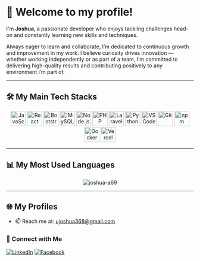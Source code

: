 # 👋 Welcome to my profile!

I'm **Joshua**, a passionate developer who enjoys tackling challenges head-on and constantly learning new skills and techniques.

Always eager to learn and collaborate, I’m dedicated to continuous growth and improvement in my work. I believe curiosity drives innovation — whether working independently or as part of a team, I’m committed to delivering high-quality results and contributing positively to any environment I’m part of.

---

## 🛠 My Main Tech Stacks

<p align="center">
  <!-- Frontend -->
  <img src="https://cdn.simpleicons.org/javascript/F7DF1E" width="40" height="40" alt="JavaScript" />
  <img src="https://cdn.simpleicons.org/react/61DAFB" width="40" height="40" alt="React" />
  <img src="https://cdn.simpleicons.org/bootstrap/7952B3" width="40" height="40" alt="Bootstrap" />

  <!-- Backend -->
  <img src="https://cdn.simpleicons.org/mysql/4479A1" width="40" height="40" alt="MySQL" />
  <img src="https://cdn.simpleicons.org/nodedotjs/339933" width="40" height="40" alt="Node.js" />
  <img src="https://cdn.simpleicons.org/php/777BB4" width="40" height="40" alt="PHP" />
  <img src="https://cdn.simpleicons.org/laravel/FF2D20" width="40" height="40" alt="Laravel" />

  <!-- Languages -->
  <img src="https://cdn.simpleicons.org/python/3776AB" width="40" height="40" alt="Python" />

  <!-- Tools -->
  <img src="https://cdn.jsdelivr.net/gh/devicons/devicon/icons/vscode/vscode-original.svg" width="40" height="40" alt="VS Code" />
  <img src="https://cdn.simpleicons.org/git/F05032" width="40" height="40" alt="Git" />
  <img src="https://cdn.simpleicons.org/npm/CB3837" width="40" height="40" alt="npm" />
  <img src="https://cdn.simpleicons.org/docker/2496ED" width="40" height="40" alt="Docker" />
  <img src="https://cdn.simpleicons.org/vercel/000000" width="40" height="40" alt="Vercel" />
</p>

---

## 📊 My Most Used Languages
<p align="center">
  <img src="https://github-readme-stats.vercel.app/api/top-langs?username=joshua-a69&show_icons=true&locale=en&layout=compact&theme=react" alt="joshua-a69" />
</p>

---

## 🌐 My Profiles

- 📫 Reach me at: [ujoshua368@gmail.com](mailto:ujoshua368@gmail.com)

### 🤝 Connect with Me

[![LinkedIn](https://img.shields.io/badge/-LinkedIn-0077B5?style=flat&logo=linkedin&logoColor=white)](https://www.linkedin.com/in/joshua-russel-uy-a9b024243/)
[![Facebook](https://img.shields.io/badge/-Facebook-1877F2?style=flat&logo=facebook&logoColor=white)](https://www.facebook.com/joshua.uy.14)
